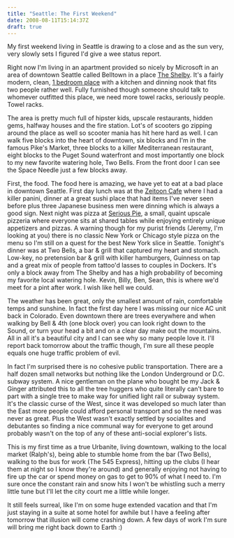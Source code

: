 ```yaml
---
title: "Seattle: The First Weekend"
date: 2008-08-11T15:14:37Z
draft: true
---
```


My first weekend living in Seattle is drawing to a close and as the sun very, very slowly sets I figured I'd give a wee status report.

Right now I'm living in an apartment provided so nicely by Microsoft in an area of downtown Seattle called Belltown in a place [The Shelby](http://maps.google.com/maps?f=q&hl=en&geocode=&q=2201+4th+Ave,+Seattle,+WA+98121&sll=37.0625,-95.677068&sspn=42.766543,58.447266&ie=UTF8&ll=47.614828,-122.34302&spn=0.008925,0.014269&z=16&iwloc=addr). It's a fairly modern, clean, [1 bedroom place](http://theshelby.com/melrose.html) with a kitchen and dinning nook that fits two people rather well. Fully furnished though someone should talk to whomever outfitted this place, we need more towel racks, seriously people. Towel racks.

The area is pretty much full of hipster kids, upscale restaurants, hidden gems, halfway houses and the fire station. Lot's of scooters go zipping around the place as well so scooter mania has hit here hard as well. I can walk five blocks into the heart of downtown, six blocks and I'm in the famous Pike's Market, three blocks to a killer Mediterranean restaurant, eight blocks to the Puget Sound waterfront and most importantly one block to my new favorite watering hole, Two Bells. From the front door I can see the Space Needle just a few blocks away.

First, the food. The food here is amazing, we have yet to eat at a bad place in downtown Seattle. First day lunch was at the [Zeitoon Cafe](http://www.zeitooncafe.com/) where I had a killer panini, dinner at a great sushi place that had items I've never seen before plus three Japanese business men were dinning which is always a good sign. Next night was pizza at [Serious Pie](http://www.tomdouglas.com/serious/index.html), a small, quaint upscale pizzeria where everyone sits at shared tables while enjoying entirely unique appetizers and pizzas. A warning though for my purist friends (Jeremy, I'm looking at you) there is no classic New York or Chicago style pizza on the menu so I'm still on a quest for the best New York slice in Seattle. Tonight's dinner was at Two Bells, a bar & grill that captured my heart and stomach. Low-key, no pretension bar & grill with killer hamburgers, Guinness on tap and a great mix of people from tattoo'd lasses to couples in Dockers. It's only a block away from The Shelby and has a high probability of becoming my favorite local watering hole. Kevin, Billy, Ben, Sean, this is where we'd meet for a pint after work. I wish like hell we could.

The weather has been great, only the smallest amount of rain, comfortable temps and sunshine. In fact the first day here I was missing our nice AC unit back in Colorado. Even downtown there are trees everywhere and when walking by Bell & 4th (one block over) you can look right down to the Sound, or turn your head a bit and on a clear day make out the mountains. All in all it's a beautiful city and I can see why so many people love it. I'll report back tomorrow about the traffic though, I'm sure all these people equals one huge traffic problem of evil.

In fact I'm surprised there is no cohesive public transportation. There are a half dozen small networks but nothing like the London Underground or D.C. subway system. A nice gentleman on the plane who bought be my Jack & Ginger attributed this to all the tree huggers who quite literally can't bare to part with a single tree to make way for unified light rail or subway system. It's the classic curse of the West, since it was developed so much later than the East more people could afford personal transport and so the need was never as great. Plus the West wasn't exactly settled by socialites and debutantes so finding a nice communal way for everyone to get around probably wasn't on the top of any of these anti-social explorer's lists.

This is my first time as a true Urbanite, living downtown, walking to the local market (Ralph's), being able to stumble home from the bar (Two Bells), walking to the bus for work (The 545 Express), hitting up the clubs (I hear them at night so I know they're around) and generally enjoying not having to fire up the car or spend money on gas to get to 90% of what I need to. I'm sure once the constant rain and snow hits I won't be whistling such a merry little tune but I'll let the city court me a little while longer.

It still feels surreal, like I'm on some huge extended vacation and that I'm just staying in a suite at some hotel for awhile but I have a feeling after tomorrow that illusion will come crashing down. A few days of work I'm sure will bring me right back down to Earth :)
